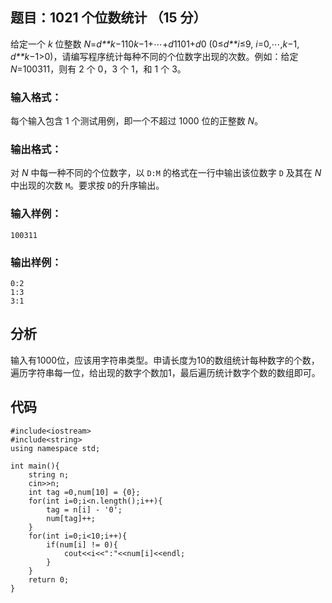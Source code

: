 ## 题目：1021 个位数统计 （15 分）

给定一个 *k* 位整数 *N*=*d**k*−110*k*−1+⋯+*d*1101+*d*0 (0≤*d**i*≤9, *i*=0,⋯,*k*−1, *d**k*−1>0)，请编写程序统计每种不同的个位数字出现的次数。例如：给定 *N*=100311，则有 2 个 0，3 个 1，和 1 个 3。

### 输入格式：

每个输入包含 1 个测试用例，即一个不超过 1000 位的正整数 *N*。

### 输出格式：

对 *N* 中每一种不同的个位数字，以 `D:M` 的格式在一行中输出该位数字 `D` 及其在 *N* 中出现的次数 `M`。要求按 `D`的升序输出。

### 输入样例：

```in
100311
```

### 输出样例：

```out
0:2
1:3
3:1
```



## 分析

输入有1000位，应该用字符串类型。申请长度为10的数组统计每种数字的个数，遍历字符串每一位，给出现的数字个数加1，最后遍历统计数字个数的数组即可。



## 代码

```
#include<iostream>
#include<string>
using namespace std;

int main(){
	string n;
	cin>>n;
	int tag =0,num[10] = {0};
	for(int i=0;i<n.length();i++){
		tag = n[i] - '0';
		num[tag]++;
	}
	for(int i=0;i<10;i++){
		if(num[i] != 0){
			cout<<i<<":"<<num[i]<<endl;
		}
	}
	return 0;
} 
```